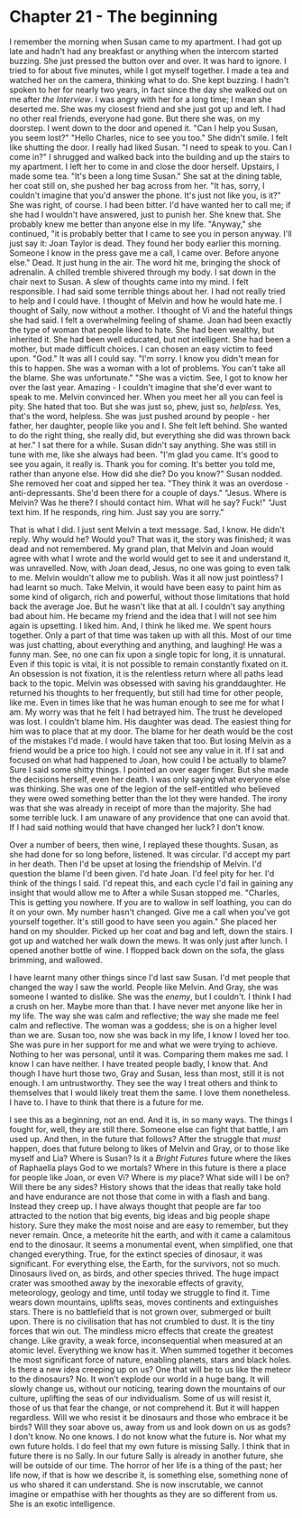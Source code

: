 
# Chapter 21 - The beginning

I remember the morning when Susan came to my apartment. I had got up late and hadn't had any breakfast or anything when the intercom started buzzing. She just pressed the button over and over. It was hard to ignore. I tried to for about five minutes, while I got myself together. I made a tea and watched her on the camera, thinking what to do. She kept buzzing. I hadn't spoken to her for nearly two years, in fact since the day she walked out on me after *the Interview*. I was angry with her for a long time; I mean she deserted me. She was my closest friend and she just got up and left. I had no other real friends, everyone had gone. But there she was, on my doorstep. 
    I went down to the door and opened it. "Can I help you Susan, you seem lost?"
    "Hello Charles, nice to see you too." She didn't smile. I felt like shutting the door. I really had liked Susan. "I need to speak to you. Can I come in?" I shrugged and walked back into the building and up the stairs to my apartment. I left her to come in and close the door herself.
    Upstairs, I made some tea. "It's been a long time Susan." She sat at the dining table, her coat still on, she pushed her bag across from her.
    "It has, sorry, I couldn't imagine that you'd answer the phone. It's just not like you, is it?" She was right, of course. I had been bitter. I'd have wanted her to call me; if she had I wouldn't have answered, just to punish her. She knew that. She probably knew me better than anyone else in my life. "Anyway," she continued, "it is probably better that I came to see you in person anyway. I'll just say it: Joan Taylor is dead. They found her body earlier this morning. Someone I know in the press gave me a call, I came over. Before anyone else."
    Dead. It just hung in the air. The word hit me, bringing the shock of adrenalin. A chilled tremble shivered through my body. I sat down in the chair next to Susan. A slew of thoughts came into my mind. I felt responsible. I had said some terrible things about her. I had not really tried to help and I could have. I thought of Melvin and how he would hate me. I thought of Sally, now without a mother. I thought of Vi and the hateful things she had said. I felt a overwhelming feeling of shame. Joan had been exactly the type of woman that people liked to hate. She had been wealthy, but inherited it. She had been well educated, but not intelligent. She had been a mother, but made difficult choices. I can chosen an easy victim to feed upon.
    "God." It was all I could say.
    "I'm sorry. I know you didn't mean for this to happen. She was a woman with a lot of problems. You can't take all the blame. She was unfortunate."
    "She was a victim. See, I got to know her over the last year. Amazing - I couldn't imagine that she'd ever want to speak to me. Melvin convinced her. When you meet her all you can feel is pity. She hated that too. But she was just so, phew, just so, *helpless*. Yes, that's the word, helpless. She was just pushed around by people - her father, her daughter, people like you and I. She felt left behind. She wanted to do the right thing, she really did, but everything she did was thrown back at her." 
        I sat there for a while. Susan didn't say anything. She was still in tune with me, like she always had been. "I'm glad you came. It's good to see you again, it really is. Thank you for coming. It's better you told me, rather than anyone else. How did she die? Do you know?" Susan nodded. She removed her coat and sipped her tea.
    "They think it was an overdose - anti-depressants. She'd been there for a couple of days."
    "Jesus. Where is Melvin? Was he there? I should contact him. What will he say? Fuck!"
    "Just text him. If he responds, ring him. Just say you are sorry."

That is what I did. I just sent Melvin a text message. Sad, I know. He didn't reply. Why would he? Would you? That was it, the story was finished; it was dead and not remembered. My grand plan, that Melvin and Joan would agree with what I wrote and the world would get to see it and understand it, was unravelled. Now, with Joan dead, Jesus, no one was going to even talk to me. Melvin wouldn't allow me to publish. Was it all now just pointless? I had learnt so much. Take Melvin, it would have been easy to paint him as some kind of oligarch, rich and powerful, without those limitations that hold back the average Joe. But he wasn't like that at all. I couldn't say anything bad about him. He became my friend and the idea that I will not see him again is upsetting. I liked him. And, I think he liked me. We spent hours together. Only a part of that time was taken up with all this. Most of our time was just chatting, about everything and anything, and laughing! He was a funny man. See, no one can fix upon a single topic for long, it is unnatural. Even if this topic is vital, it is not possible to remain constantly fixated on it. An obsession is not fixation, it is the relentless return where all paths lead back to the topic. Melvin was obsessed with saving his granddaughter. He returned his thoughts to her frequently, but still had time for other people, like me. Even in times like that he was human enough to see me for what I am. My worry was that he felt I had betrayed him. The trust he developed was lost. I couldn't blame him. His daughter was dead. The easiest thing for him was to place that at my door. 
    The blame for her death would be the cost of the mistakes I'd made. I would have taken that too. But losing Melvin as a friend would be a price too high. I could not see any value in it. If I sat and focused on what had happened to Joan, how could I be actually to blame? Sure I said some shitty things. I pointed an over eager finger. But she made the decisions herself, even her death. I was only saying what everyone else was thinking. She was one of the legion of the self-entitled who believed they were owed something better than the lot they were handed. The irony was that she was already in receipt of more than the majority. She had some terrible luck. I am unaware of any providence that one can avoid that. If I had said nothing would that have changed her luck? I don't know.

Over a number of beers, then wine, I replayed these thoughts. Susan, as she had done for so long before, listened. It was circular. I'd accept my part in her death. Then I'd be upset at losing the friendship of Melvin. I'd question the blame I'd been given. I'd hate Joan. I'd feel pity for her. I'd think of the things I said. I'd repeat this, and each cycle I'd fail in gaining any insight that would allow me to 
    After a while Susan stopped me. "Charles, This is getting you nowhere. If you are to wallow in self loathing, you can do it on your own. My number hasn't changed. Give me a call when you've got yourself together. It's still good to have seen you again." She placed her hand on my shoulder. Picked up her coat and bag and left, down the stairs. I got up and watched her walk down the mews. It was only just after lunch. I opened another bottle of wine. I flopped back down on the sofa, the glass brimming, and wallowed.

I have learnt many other things since I'd last saw Susan. I'd met people that changed the way I saw the world. People like Melvin. And Gray, she was someone I wanted to dislike. She was the *enemy*, but I couldn't. I think I had a crush on her. Maybe more than that. I have never met anyone like her in my life. The way she was calm and reflective; the way she made me feel calm and reflective. The woman was a goddess; she is on a higher level than we are. Susan too, now she was back in my life, I know I loved her too. She was pure in her support for me and what we were trying to achieve. Nothing to her was personal, until it was. Comparing them makes me sad. I know I can have neither. I have treated people badly, I know that. And though I have hurt those two, Gray and Susan, less than most, still it is not enough. I am untrustworthy. They see the way I treat others and think to themselves that I would likely treat them the same. I love them nonetheless. I have to. I have to think that there is a future for me.

I see this as a beginning, not an end. And it is, in so many ways. The things I fought for, well, they are still there. Someone else can fight that battle, I am used up. And then, in the future that follows? After the struggle that *must* happen, does that future belong to likes of Melvin and Gray, or to those like myself and Lia? Where is Susan? Is it a *Bright Futures* future where the likes of Raphaella plays God to we mortals? Where in this future is there a place for people like Joan, or even Vi? Where is *my* place? What side will I be on? Will there be any sides?
    History shows that the ideas that really take hold and have endurance are not those that come in with a flash and bang. Instead they creep up. I have always thought that people are far too attracted to the notion that big events, big ideas and big people shape history. Sure they make the most noise and are easy to remember, but they never remain. Once, a meteorite hit the earth, and with it came a calamitous end to the dinosaur. It seems a monumental event, when simplified, one that changed everything. True, for the extinct species of dinosaur, it was significant. For everything else, the Earth, for the survivors, not so much. Dinosaurs lived on, as birds, and other species thrived. The huge impact crater was smoothed away by the inexorable effects of gravity, meteorology, geology and time, until today we struggle to find it. Time wears down mountains, uplifts seas, moves continents and extinguishes stars. There is no battlefield that is not grown over, submerged or built upon. There is no civilisation that has not crumbled to dust. It is the tiny forces that win out. The mindless micro effects that create the greatest change. Like gravity, a weak force, inconsequential when measured at an atomic level. Everything we know has it. When summed together it becomes the most significant force of nature, enabling planets, stars and black holes.
    Is there a new idea creeping up on us? One that will be to us like the meteor to the dinosaurs? No. It won't explode our world in a huge bang. It will slowly change us, without our noticing, tearing down the mountains of our culture, uplifting the seas of our individualism. Some of us will resist it, those of us that fear the change, or not comprehend it. But it will happen regardless. Will we who resist it be dinosaurs and those who embrace it be birds? Will they soar above us, away from us and look down on us as gods? I don't know. No one knows. I do not know what the future is. Nor what my own future holds.
    I do feel that my own future is missing Sally. I think that in future there is no Sally. In our future Sally is already in another future, she will be outside of our time. The horror of her life is a thing of the past; her life now, if that is how we describe it, is something else, something none of us who shared it can understand. She is now inscrutable, we cannot imagine or empathise with her thoughts as they are so different from us. She is an exotic intelligence.



